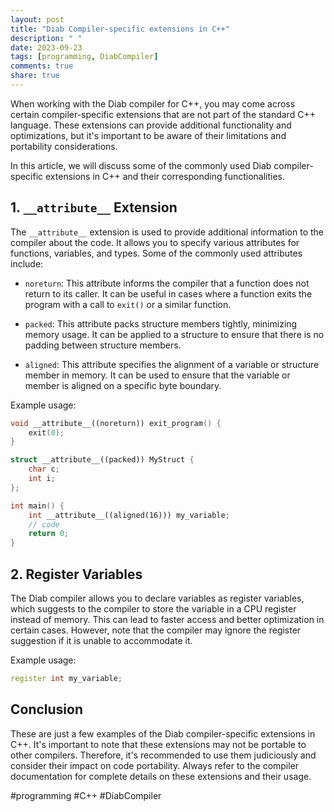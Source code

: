 ```yaml
---
layout: post
title: "Diab Compiler-specific extensions in C++"
description: " "
date: 2023-09-23
tags: [programming, DiabCompiler]
comments: true
share: true
---
```


When working with the Diab compiler for C++, you may come across certain compiler-specific extensions that are not part of the standard C++ language. These extensions can provide additional functionality and optimizations, but it's important to be aware of their limitations and portability considerations.

In this article, we will discuss some of the commonly used Diab compiler-specific extensions in C++ and their corresponding functionalities.

## 1. `__attribute__` Extension

The `__attribute__` extension is used to provide additional information to the compiler about the code. It allows you to specify various attributes for functions, variables, and types. Some of the commonly used attributes include:

- `noreturn`: This attribute informs the compiler that a function does not return to its caller. It can be useful in cases where a function exits the program with a call to `exit()` or a similar function.

- `packed`: This attribute packs structure members tightly, minimizing memory usage. It can be applied to a structure to ensure that there is no padding between structure members.

- `aligned`: This attribute specifies the alignment of a variable or structure member in memory. It can be used to ensure that the variable or member is aligned on a specific byte boundary.

Example usage:

```cpp
void __attribute__((noreturn)) exit_program() {
    exit(0);
}

struct __attribute__((packed)) MyStruct {
    char c;
    int i;
};

int main() {
    int __attribute__((aligned(16))) my_variable;
    // code
    return 0;
}
```

## 2. Register Variables

The Diab compiler allows you to declare variables as register variables, which suggests to the compiler to store the variable in a CPU register instead of memory. This can lead to faster access and better optimization in certain cases. However, note that the compiler may ignore the register suggestion if it is unable to accommodate it.

Example usage:

```cpp
register int my_variable;
```

## Conclusion

These are just a few examples of the Diab compiler-specific extensions in C++. It's important to note that these extensions may not be portable to other compilers. Therefore, it's recommended to use them judiciously and consider their impact on code portability. Always refer to the compiler documentation for complete details on these extensions and their usage. 

#programming #C++ #DiabCompiler
